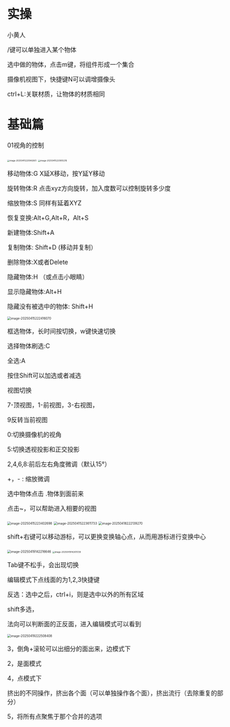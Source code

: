# 实操

小黄人

/键可以单独进入某个物体

选中做的物体，点击m键，将组件形成一个集合

摄像机视图下，快捷键N可以调增摄像头

ctrl+L:关联材质，让物体的材质相同

# 基础篇

01视角的控制 

<img src="D:\deskToop\大三下\图形学\blender.assets\image-20250415220942661.png" alt="image-20250415220942661" style="zoom:33%;" />

<img src="D:\deskToop\大三下\图形学\blender.assets\image-20250415220955216.png" alt="image-20250415220955216" style="zoom:33%;" />

移动物体:G    X延X移动，按Y延Y移动

 旋转物体:R     点击xyz方向旋转，加入度数可以控制旋转多少度

缩放物体:S  同样有延着XYZ

 恢复变换:Alt+G,Alt+R，Alt+S 



新建物体:Shift+A 

复制物体: Shift+D  (移动并复制） 

删除物体:X或者Delete

 隐藏物体:H （或点击小眼睛）     

显示隐藏物体:Alt+H 

隐藏没有被选中的物体: Shift+H





<img src="D:\deskToop\大三下\图形学\blender.assets\image-20250415222416070.png" alt="image-20250415222416070" style="zoom:50%;" />

框选物体，长时间按切换，w键快速切换

 选择物体刷选:C

全选:A  

   按住Shift可以加选或者减选





视图切换

7-顶视图，1-前视图，3-右视图，

9反转当前视图 

0:切换摄像机的视角 

5:切换透视投影和正交投影 

2,4,6,8:前后左右角度微调（默认15°） 

+，- : 缩放微调

选中物体点击  .物体到面前来

点击~，可以帮助进入相要的视图

<img src="D:\deskToop\大三下\图形学\blender.assets\image-20250415223402698.png" alt="image-20250415223402698" style="zoom:50%;" />





<img src="D:\deskToop\大三下\图形学\blender.assets\image-20250415223611733.png" alt="image-20250415223611733" style="zoom:50%;" />

<img src="D:\deskToop\大三下\图形学\blender.assets\image-20250418222139270.png" alt="image-20250418222139270" style="zoom:50%;" />

shift+右键可以移动游标，可以更换变换轴心点，从而用游标进行变换中心





<img src="D:\deskToop\大三下\图形学\blender.assets\image-20250419142216646.png" alt="image-20250419142216646" style="zoom:50%;" />

<img src="D:\deskToop\大三下\图形学\blender.assets\image-20250419142615139.png" alt="image-20250419142615139" style="zoom: 33%;" />

Tab键不松手，会出现切换

编辑模式下点线面的为1,2,3快捷键

反选：选中之后，ctrl+i，则是选中以外的所有区域

shift多选，



法向可以判断面的正反面，进入编辑模式可以看到







<img src="D:\deskToop\大三下\图形学\blender.assets\image-20250419222508408.png" alt="image-20250419222508408" style="zoom:50%;" />

3，倒角+滚轮可以出细分的面出来，边模式下

2，是面模式

4，点模式下

挤出的不同操作，挤出各个面（可以单独操作各个面），挤出流行（去除重复的部分）

5，将所有点聚焦于那个合并的选项